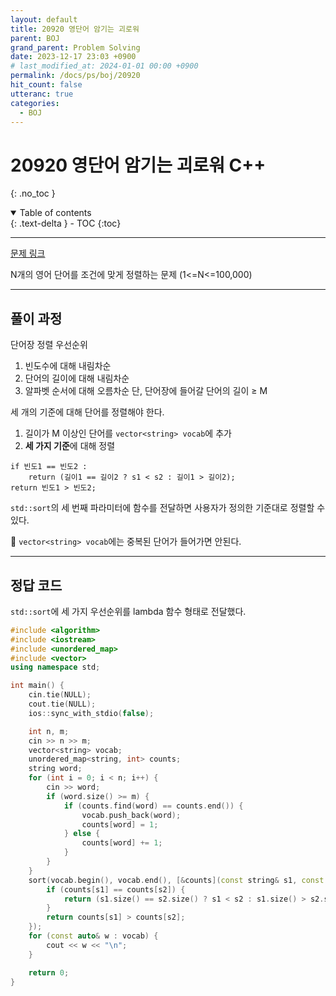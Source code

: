 ```yaml
---
layout: default
title: 20920 영단어 암기는 괴로워
parent: BOJ
grand_parent: Problem Solving
date: 2023-12-17 23:03 +0900
# last_modified_at: 2024-01-01 00:00 +0900
permalink: /docs/ps/boj/20920
hit_count: false
utteranc: true
categories:
  - BOJ
---
```


# 20920 영단어 암기는 괴로워 C++
{: .no_toc }
<details open markdown="block">
  <summary>
    Table of contents
  </summary>
  {: .text-delta }
- TOC
{:toc}
</details>

<hr>

[문제 링크](https://www.acmicpc.net/problem/20920)

N개의 영어 단어를 조건에 맞게 정렬하는 문제 (1<=N<=100,000)

<hr>

## 풀이 과정

단어장 정렬 우선순위
1. 빈도수에 대해 내림차순
2. 단어의 길이에 대해 내림차순
3. 알파벳 순서에 대해 오름차순
단, 단어장에 들어갈 단어의 길이 ≥ M

세 개의 기준에 대해 단어를 정렬해야 한다.

1. 길이가 M 이상인 단어를 `vector<string> vocab`에 추가
2. **세 가지 기준**에 대해 정렬

```
if 빈도1 == 빈도2 :
    return (길이1 == 길이2 ? s1 < s2 : 길이1 > 길이2);
return 빈도1 > 빈도2;
```

`std::sort`의 세 번째 파라미터에 함수를 전달하면 사용자가 정의한 기준대로 정렬할 수 있다.

🚨 `vector<string> vocab`에는 중복된 단어가 들어가면 안된다.

<hr>

## 정답 코드

`std::sort`에 세 가지 우선순위를 lambda 함수 형태로 전달했다.

```c++
#include <algorithm>
#include <iostream>
#include <unordered_map>
#include <vector>
using namespace std;

int main() {
    cin.tie(NULL);
    cout.tie(NULL);
    ios::sync_with_stdio(false);

    int n, m;
    cin >> n >> m;
    vector<string> vocab;
    unordered_map<string, int> counts;
    string word;
    for (int i = 0; i < n; i++) {
        cin >> word;
        if (word.size() >= m) {
            if (counts.find(word) == counts.end()) {
                vocab.push_back(word);
                counts[word] = 1;
            } else {
                counts[word] += 1;
            }
        }
    }
    sort(vocab.begin(), vocab.end(), [&counts](const string& s1, const string& s2) {
        if (counts[s1] == counts[s2]) {
            return (s1.size() == s2.size() ? s1 < s2 : s1.size() > s2.size());
        }
        return counts[s1] > counts[s2];
    });
    for (const auto& w : vocab) {
        cout << w << "\n";
    }

    return 0;
}

```
